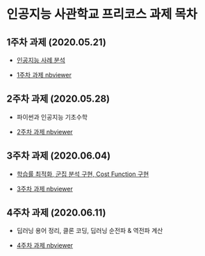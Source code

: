 # 인공지능 사관학교 프리코스 과제 목차

## 1주차 과제 (2020.05.21)

* [인공지능 사례 분석](https://github.com/jaeyoung-b/Gwangju-AI/blob/master/1%EC%A3%BC%EC%B0%A8%EA%B3%BC%EC%A0%9C.ipynb) 

* [1주차 과제 nbviewer](https://nbviewer.jupyter.org/github/jaeyoung-b/Gwangju-AI/blob/master/1%EC%A3%BC%EC%B0%A8%EA%B3%BC%EC%A0%9C.ipynb)  

## 2주차 과제 (2020.05.28)

* 파이썬과 인공지능 기초수학  

* [2주차 과제 nbviewer](https://nbviewer.jupyter.org/github/jaeyoung-b/Gwangju-AI/blob/master/2%E1%84%8C%E1%85%AE%E1%84%8E%E1%85%A1%E1%84%80%E1%85%AA%E1%84%8C%E1%85%A6.ipynb)

## 3주차 과제 (2020.06.04)

* [학습률 최적화, 군집 분석 구현, Cost Function 구현](https://github.com/jaeyoung-b/Gwangju-AI/blob/master/3%EC%A3%BC%EC%B0%A8_%EA%B3%BC%EC%A0%9C.ipynb)

* [3주차 과제 nbviewer](https://nbviewer.jupyter.org/github/jaeyoung-b/Gwangju-AI/blob/master/3%EC%A3%BC%EC%B0%A8_%EA%B3%BC%EC%A0%9C.ipynb)  

## 4주차 과제 (2020.06.11)

* 딥러닝 용어 정리, 클론 코딩, 딥러닝 순전파 & 역전파 계산

* [4주차 과제 nbviewer](https://nbviewer.jupyter.org/github/jaeyoung-b/Gwangju-AI/blob/master/4%EC%A3%BC%EC%B0%A8_%EA%B3%BC%EC%A0%9C.ipynb)

